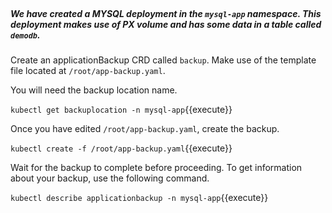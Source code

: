 </br>

##### We have created a MYSQL deployment in the `mysql-app` namespace. This deployment makes use of PX volume and has some data in a table called `demodb`.

Create an applicationBackup CRD called `backup`. Make use of the template file located at `/root/app-backup.yaml`.

You will need the backup location name. 

```kubectl get backuplocation -n mysql-app```{{execute}}

Once you have edited `/root/app-backup.yaml`, create the backup.

```kubectl create -f /root/app-backup.yaml```{{execute}}

Wait for the backup to complete before proceeding. To get information about your backup, use the following command.

```kubectl describe applicationbackup -n mysql-app```{{execute}}

